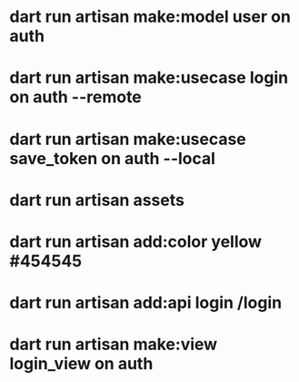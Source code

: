 # dart run artisan make:model user on auth

# dart run artisan make:usecase login on auth --remote

# dart run artisan make:usecase save_token on auth --local

# dart run artisan assets

# dart run artisan add:color yellow #454545

[//]: # (TODO:)

# dart run artisan add:api login /login

# dart run artisan make:view login_view on auth